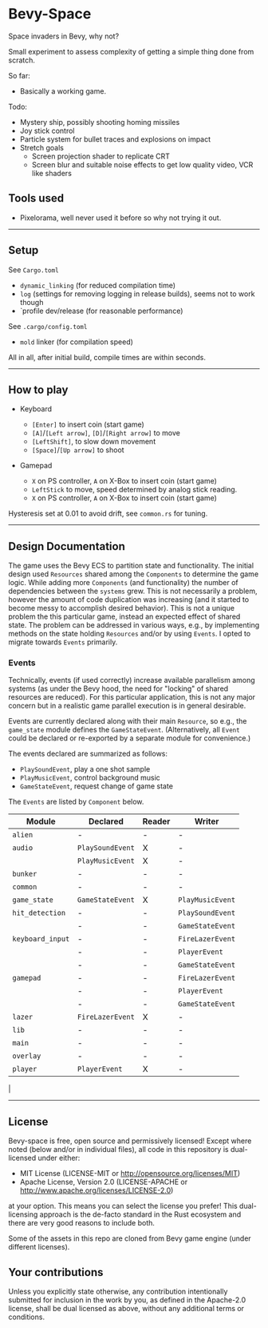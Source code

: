 # Bevy-Space

Space invaders in Bevy, why not?

Small experiment to assess complexity of getting a simple thing done from scratch.

So far:

- Basically a working game.

Todo:

- Mystery ship, possibly shooting homing missiles
- Joy stick control
- Particle system for bullet traces and explosions on impact
- Stretch goals
  - Screen projection shader to replicate CRT
  - Screen blur and suitable noise effects to get low quality video, VCR like shaders

## Tools used

- Pixelorama, well never used it before so why not trying it out.

---

## Setup

See `Cargo.toml`

- `dynamic_linking` (for reduced compilation time)
- `log` (settings for removing logging in release builds), seems not to work though
- `profile dev/release (for reasonable performance)

See `.cargo/config.toml`

- `mold` linker (for compilation speed)

All in all, after initial build, compile times are within seconds.

---

## How to play

- Keyboard
  - `[Enter]` to insert coin (start game)
  - `[A]`/`[Left arrow]`, `[D]`/`[Right arrow]` to move
  - `[LeftShift]`, to slow down movement
  - `[Space]`/`[Up arrow]` to shoot

- Gamepad
  -  `X` on PS controller, `A` on X-Box to insert coin (start game)
  - `LeftStick` to move, speed determined by analog stick reading. 
  - `X` on PS controller, `A` on X-Box to insert coin (start game)

Hysteresis set at 0.01 to avoid drift, see `common.rs` for tuning.

---

## Design Documentation

The game uses the Bevy ECS to partition state and functionality. The initial design used `Resources` shared among the `Components` to determine the game logic. While adding more `Components` (and functionality) the number of dependencies between the `systems` grew. This is not necessarily a problem, however the amount of code duplication was increasing (and it started to become messy to accomplish desired behavior). This is not a unique problem the this particular game, instead an expected effect of shared state. The problem can be addressed in various ways, e.g., by implementing methods on the state holding `Resources` and/or by using `Events`. I opted to migrate towards `Events` primarily.

### Events

Technically, events (if used correctly) increase available parallelism among systems (as under the Bevy hood, the need for "locking" of shared resources are reduced). For this particular application, this is not any major concern but in a realistic game parallel execution is in general desirable.

Events are currently declared along with their main `Resource`, so e.g., the `game_state` module defines the `GameStateEvent`. (Alternatively, all `Event` could be declared or re-exported by a separate module for convenience.) 

The events declared are summarized as follows:

- `PlaySoundEvent`, play a one shot sample
- `PlayMusicEvent`, control background music
- `GameStateEvent`, request change of game state

The `Events` are listed by `Component` below. 

| Module            | Declared             | Reader               | Writer                |
| ----------------- | -------------------- | -------------------- | --------------------- |
| `alien`           | -                    | -                    | -                     |
| `audio`           | `PlaySoundEvent`     | X                    | -                     |
|                   | `PlayMusicEvent`     | X                    | -                     |
| `bunker`          | -                    | -                    | -                     |
| `common`          | -                    | -                    | -                     |
| `game_state`      | `GameStateEvent`     | X                    | `PlayMusicEvent`      |
| `hit_detection`   | -                    | -                    | `PlaySoundEvent`      |
|                   | -                    | -                    | `GameStateEvent`      |
| `keyboard_input`  | -                    | -                    | `FireLazerEvent`      |
|                   | -                    | -                    | `PlayerEvent`         |
|                   | -                    | -                    | `GameStateEvent`      |
| `gamepad`         | -                    | -                    | `FireLazerEvent`      |
|                   | -                    | -                    | `PlayerEvent`         |
|                   | -                    | -                    | `GameStateEvent`      |
| `lazer`           | `FireLazerEvent`     | X                    | -                     |
| `lib`             | -                    | -                    | -                     |
| `main`            | -                    | -                    | -                     |
| `overlay`         | -                    | -                    | -                     |
| `player`          | `PlayerEvent`        | X                    | -                     |
| 



---

## License

Bevy-space is free, open source and permissively licensed! Except where noted (below and/or in individual files), all code in this repository is dual-licensed under either:

- MIT License (LICENSE-MIT or http://opensource.org/licenses/MIT)
- Apache License, Version 2.0 (LICENSE-APACHE or http://www.apache.org/licenses/LICENSE-2.0)

at your option. This means you can select the license you prefer! This dual-licensing approach is the de-facto standard in the Rust ecosystem and there are very good reasons to include both.

Some of the assets in this repo are cloned from Bevy game engine (under different licenses).

## Your contributions

Unless you explicitly state otherwise, any contribution intentionally submitted for inclusion in the work by you, as defined in the Apache-2.0 license, shall be dual licensed as above, without any additional terms or conditions.
